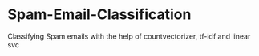 # Spam-Email-Classification
Classifying Spam emails with the help of countvectorizer, tf-idf and linear svc
